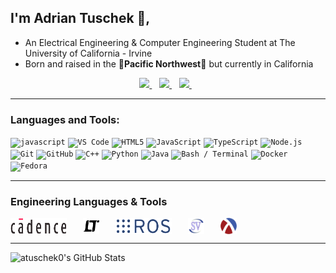 ## I'm Adrian Tuschek 👋, 

- An Electrical Engineering & Computer Engineering Student at The University of California - Irvine 
- Born and raised in the **🌲Pacific Northwest🌲** but currently in California

<p align='center'>

<a href="https://www.linkedin.com/in/adrian-tuschek-16509a20b/">
    <img src="https://img.shields.io/badge/-Connect-black?style=for-the-badge&logo=Linkedin" />
  </a>&nbsp;&nbsp;
  
<a href="mailto:atuschek@student.cccd.edu">
    <img src="https://img.shields.io/badge/-Say%20Hi!-black?style=for-the-badge&logo=gmail&logoColor=white" />
  </a>&nbsp;&nbsp;
  
<a href="https://github.com/atuschek0">
    <img src="https://img.shields.io/badge/Follow-black.svg?&style=for-the-badge&logo=github&logoColor=white" />
  </a>&nbsp;&nbsp;

</p>

---

### Languages and Tools:
<code><img height="20" src="https://cdn.jsdelivr.net/gh/devicons/devicon/icons/javascript/javascript-original.svg" title="javascript"/></code>
<code><img height="20" src="https://cdn.jsdelivr.net/gh/devicons/devicon/icons/vscode/vscode-original.svg" title="VS Code"/></code>
<code><img height="20" src="https://cdn.jsdelivr.net/gh/devicons/devicon/icons/html5/html5-original.svg" title="HTML5"/></code>
<code><img height="20" src="https://cdn.jsdelivr.net/gh/devicons/devicon/icons/javascript/javascript-original.svg" title="JavaScript"/></code>
<code><img height="20" src="https://cdn.jsdelivr.net/gh/devicons/devicon/icons/typescript/typescript-original.svg" title="TypeScript"/></code>
<code><img height="20" src="https://cdn.jsdelivr.net/gh/devicons/devicon/icons/nodejs/nodejs-original.svg" title="Node.js"/></code>
<code><img height="20" src="https://cdn.jsdelivr.net/gh/devicons/devicon/icons/git/git-original.svg" title="Git"/></code>
<code><img height="20" src="https://cdn.jsdelivr.net/gh/devicons/devicon/icons/github/github-original.svg" title="GitHub"/></code>
<code><img height="20" src="https://cdn.jsdelivr.net/gh/devicons/devicon/icons/cplusplus/cplusplus-original.svg" title="C++"/></code>
<code><img height="20" src="https://cdn.jsdelivr.net/gh/devicons/devicon/icons/python/python-original.svg" title="Python"/></code>
<code><img height="20" src="https://cdn.jsdelivr.net/gh/devicons/devicon/icons/java/java-original.svg" title="Java"/></code>
<code><img height="20" src="https://cdn.jsdelivr.net/gh/devicons/devicon/icons/bash/bash-original.svg" title="Bash / Terminal"/></code>
<code><img height="20" src="https://cdn.jsdelivr.net/gh/devicons/devicon/icons/docker/docker-original.svg" title="Docker"/></code>
<code><img height="20" src="https://cdn.jsdelivr.net/gh/devicons/devicon/icons/fedora/fedora-original.svg" title="Fedora"/></code>

---
### Engineering Languages & Tools
<div style="display:flex;flex-direction:row;flex-wrap:nowrap;white-space:nowrap;align-items:center;gap:26px;">
  <img src="./assets/icons/cadence.svg"       alt="Cadence"       height="26"
       style="filter:brightness(1.6) contrast(1.05);max-width:90px;">
  <img src="./assets/icons/ltspice.svg"       alt="LTspice"       height="26">
  <img src="./assets/icons/ros.svg"           alt="ROS"           height="26"
       style="filter:brightness(1.5) contrast(1.05);max-width:90px;">
  <img src="./assets/icons/systemverilog.svg" alt="SystemVerilog" height="26">
  <img src="./assets/icons/racket.svg"        alt="Racket"        height="26">
</div>

---

<img alt="atuschek0's GitHub Stats" src="https://github-readme-stats-five-omega-80.vercel.app/api?username=atuschek0&show_icons=true&hide_border=false&title_color=70a5fd&icon_color=bf91f3&bg_color=1a1b27&text_color=38bdae&border_color=0c1a25&include_all_commits=true&count_private=true&v=2" />
